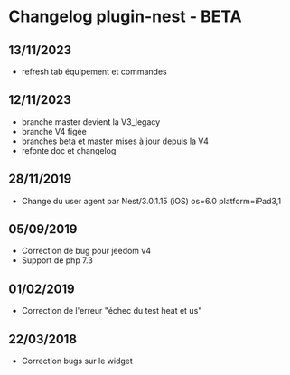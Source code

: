 # Changelog plugin-nest - BETA

## 13/11/2023

- refresh tab équipement et commandes

## 12/11/2023

- branche master devient la V3_legacy
- branche V4 figée
- branches beta et master mises à jour depuis la V4
- refonte doc et changelog

## 28/11/2019

- Change du user agent par Nest/3.0.1.15 (iOS) os=6.0 platform=iPad3,1

## 05/09/2019

- Correction de bug pour jeedom v4
- Support de php 7.3

## 01/02/2019

- Correction de l'erreur "échec du test heat et us"

## 22/03/2018

-  Correction bugs sur le widget
